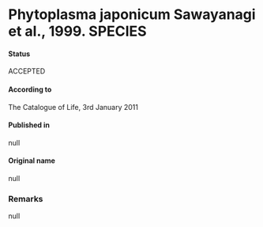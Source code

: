 Phytoplasma japonicum Sawayanagi et al., 1999. SPECIES
=======

#### Status
ACCEPTED

#### According to
The Catalogue of Life, 3rd January 2011

#### Published in
null

#### Original name
null

### Remarks
null